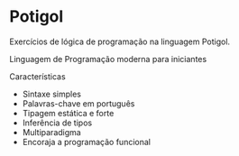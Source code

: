 # Potigol
Exercícios de lógica de programação na linguagem Potigol.

Linguagem de Programação moderna para iniciantes

Características

- Sintaxe simples
- Palavras-chave em português
- Tipagem estática e forte
- Inferência de tipos
- Multiparadigma
- Encoraja a programação funcional
